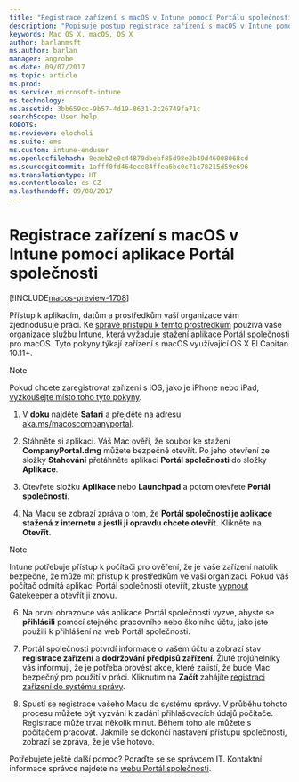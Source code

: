```yaml
---
title: "Registrace zařízení s macOS v Intune pomocí Portálu společnosti | Dokumentace Microsoftu"
description: "Popisuje postup registrace zařízení s macOS v Intune pomocí aplikace Portál společnosti."
keywords: Mac OS X, macOS, OS X
author: barlanmsft
ms.author: barlan
manager: angrobe
ms.date: 09/07/2017
ms.topic: article
ms.prod: 
ms.service: microsoft-intune
ms.technology: 
ms.assetid: 3bb659cc-9b57-4d19-8631-2c26749fa71c
searchScope: User help
ROBOTS: 
ms.reviewer: elocholi
ms.suite: ems
ms.custom: intune-enduser
ms.openlocfilehash: 8eaeb2e0c44870dbebf85d98e2b49d46008068cd
ms.sourcegitcommit: 1afff0fd464ece84ffea6bc0c71c78215d59e696
ms.translationtype: HT
ms.contentlocale: cs-CZ
ms.lasthandoff: 09/08/2017
---
```

# <a name="enroll-your-macos-device-in-intune-with-the-company-portal-app"></a>Registrace zařízení s macOS v Intune pomocí aplikace Portál společnosti

[!INCLUDE[macos-preview-1708](./includes/macos-preview-1708.md)]

Přístup k aplikacím, datům a prostředkům vaší organizace vám zjednodušuje práci. Ke [správě přístupu k těmto prostředkům](what-happens-if-you-install-the-Company-Portal-app-and-enroll-your-device-in-intune-ios.md) používá vaše organizace službu Intune, která vyžaduje stažení aplikace Portál společnosti pro macOS. Tyto pokyny týkají zařízení s macOS využívající OS X El Capitan 10.11+.

  > [!NOTE]
  > Pokud chcete zaregistrovat zařízení s iOS, jako je iPhone nebo iPad, [vyzkoušejte místo toho tyto pokyny](enroll-your-device-in-intune-ios.md).

1.  V __doku__ najděte __Safari__ a přejděte na adresu [aka.ms/macoscompanyportal](https://aka.ms/macoscompanyportal). 

2. Stáhněte si aplikaci. Váš Mac ověří, že soubor ke stažení **CompanyPortal.dmg** můžete bezpečně otevřít. Po jeho otevření ze složky **Stahování** přetáhněte aplikaci **Portál společnosti** do složky **Aplikace**.

3. Otevřete složku **Aplikace** nebo **Launchpad** a potom otevřete **Portál společnosti**.

4. Na Macu se zobrazí zpráva o tom, že **Portál společnosti je aplikace stažená z internetu a jestli ji opravdu chcete otevřít.** Klikněte na **Otevřít**.

  > [!NOTE]
  > Intune potřebuje přístup k počítači pro ověření, že je vaše zařízení natolik bezpečné, že může mít přístup k prostředkům ve vaší organizaci. Pokud váš počítač odmítá aplikaci Portál společnosti otevřít, zkuste [vypnout Gatekeeper](https://support.apple.com/HT202491) a otevřít ji znovu.

6. Na první obrazovce vás aplikace Portál společnosti vyzve, abyste se **přihlásili** pomocí stejného pracovního nebo školního účtu, jako jste použili k přihlášení na web Portál společnosti.

7. Portál společnosti potvrdí informace o vašem účtu a zobrazí stav **registrace zařízení** a **dodržování předpisů zařízení**. Žluté trojúhelníky vás informují, že je potřeba provést akce, které zajistí, že bude Mac bezpečný pro použití v práci. Kliknutím na **Začít** zahájíte [registraci zařízení do systému správy](what-info-can-your-company-see-when-you-enroll-your-device-in-intune.md).

8. Spustí se registrace vašeho Macu do systému správy. V průběhu tohoto procesu můžete být vyzváni k zadání přihlašovacích údajů počítače. Registrace může trvat několik minut. Během toho ale můžete s počítačem pracovat. Jakmile se dokončí nastavení přístupu společnosti, zobrazí se zpráva, že je vše hotovo.

Potřebujete ještě další pomoc? Poraďte se se správcem IT. Kontaktní informace správce najdete na [webu Portál společnosti](http://portal.manage.microsoft.com).
